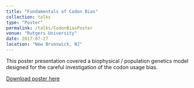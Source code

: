 ```yaml
---
title: "Fundamentals of Codon Bias"
collection: talks
type: "Poster"
permalink: /talks/CodonBiasPoster
venue: "Rutgers University"
date: 2017-07-27
location: "New Brunswick, NJ"
---
```


This poster presentation covered a biophysical / population genetics model designed for the careful investigation of the codon usage bias. 

[Download poster here](http://willowbk.github.io/files/q-bio_codon_bias_poster.pdf)
